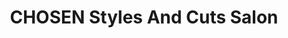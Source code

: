 ---
title: "CHOSEN Styles And Cuts Salon"
url: /norfolk/chosen-styles-and-cuts-salon/
shop: hairdresser
---